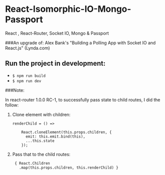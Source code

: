 # React-Isomorphic-IO-Mongo-Passport
React , React-Router, Socket IO, Mongo &amp; Passport

###An upgrade of: Alex Bank's "Building a Polling App with Socket IO and React.js" (Lynda.com)

## Run the project in development:
* `$ npm run build`
* `$ npm run dev`

###Note:

In react-router 1.0.0 RC-1, to successfully pass state to child routes, I did the follow:

1. Clone element with children:

       renderChild = () =>
        
           React.cloneElement(this.props.children, {
             emit: this.emit.bind(this),
             ...this.state
           });

2. Pass that to the child routes:
       
        { React.Children
          .map(this.props.children, this.renderChild) }       
